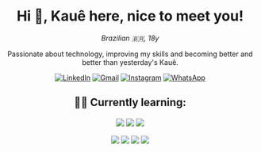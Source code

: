<div align='center'>
  <h1>Hi 🙏, Kauê here, nice to meet you!</h1>
  
  <p><i>Brazilian 🇧🇷, 18y</i></p>

  <p>Passionate about technology, improving my skills and becoming better and better than yesterday's Kauê.</p>

  [![LinkedIn](https://img.shields.io/badge/LinkedIn-0077B5?style=for-the-badge&logo=linkedin&logoColor=white)](https://linkedin.com/in/kauehenrick)
  [![Gmail](https://img.shields.io/badge/Gmail-D14836?style=for-the-badge&logo=gmail&logoColor=white)](mailto:kauek78942@gmail.com)
  [![Instagram](https://img.shields.io/badge/Instagram-E4405F?style=for-the-badge&logo=instagram&logoColor=white)](https://instagram.com/k.a.ue)
  [![WhatsApp](https://img.shields.io/badge/WhatsApp-25D366?style=for-the-badge&logo=whatsapp&logoColor=white)](https://wa.me/557799434338)
</div>

<h2 align="center">👨‍💻 Currently learning:</h2>

<div align="center" valign="top">
  <img align="center" src="https://img.shields.io/badge/HTML5-E34F26?style=for-the-badge&logo=html5&logoColor=white" /> 
  <img align="center" src="https://img.shields.io/badge/CSS3-1572B6?style=for-the-badge&logo=css3&logoColor=white" /> 
  <img align="center" src="https://img.shields.io/badge/JavaScript-323330?style=for-the-badge&logo=javascript&logoColor=F7DF1E" />
</div>
<br>
<div align="center" valign="top">
  <img align="center" src="https://img.shields.io/badge/TypeScript-007ACC?style=for-the-badge&logo=typescript&logoColor=white" />
  <img align="center" src="https://img.shields.io/badge/React-20232A?style=for-the-badge&logo=react&logoColor=61DAFB" /> 
  <img align="center" src="https://img.shields.io/badge/C-00599C?style=for-the-badge&logo=c&logoColor=white" /> 
  <img align="center" src="https://img.shields.io/badge/Python-FFD43B?style=for-the-badge&logo=python&logoColor=blue" /> 
</div>
